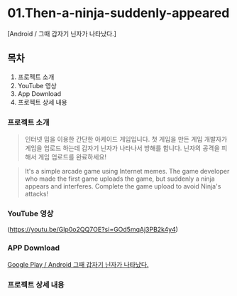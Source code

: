 # 01.Then-a-ninja-suddenly-appeared
[Android / 그때 갑자기 닌자가 나타났다.]

## 목차

1. 프로젝트 소개
2. YouTube 영상
3. App Download
4. 프로젝트 상세 내용

### 프로젝트 소개

> 인터넷 밈을 이용한 간단한 아케이드 게임입니다.
> 첫 게임을 만든 게임 개발자가 게임을 업로드 하는데 갑자기 닌자가 나타나서 방해를 합니다.
> 닌자의 공격을 피해서 게임 업로드를 완료하세요! 

> It's a simple arcade game using Internet memes.
> The game developer who made the first game uploads the game, but suddenly a ninja appears and interferes.
> Complete the game upload to avoid Ninja's attacks!

### YouTube 영상

(https://youtu.be/Glp0o2QQ7OE?si=GOd5mqAj3PB2k4y4)

### APP Download
[Google Play / Android 그때 갑자기 닌자가 나타났다.](https://play.google.com/store/apps/details?id=com.kopo.Dodge)

### 프로젝트 상세 내용

